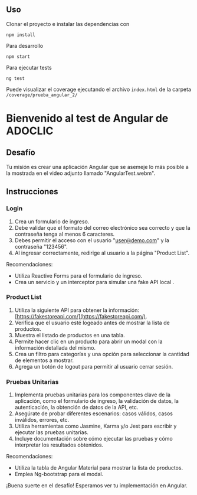
## Uso

Clonar el proyecto e instalar las dependencias con
```shell
npm install
```
Para desarrollo 
```shell
npm start
```
Para ejecutar tests
```shell
ng test
```
Puede visualizar el coverage ejecutando el archivo `index.html` de la carpeta `/coverage/prueba_angular_2/`

# Bienvenido al test de Angular de ADOCLIC

## Desafío

Tu misión es crear una aplicación Angular que se asemeje lo más posible a la mostrada en el video adjunto llamado "AngularTest.webm".

## Instrucciones

### Login

1. Crea un formulario de ingreso.
2. Debe validar que el formato del correo electrónico sea correcto y que la contraseña tenga al menos 6 caracteres.
3. Debes permitir el acceso con el usuario "<user@demo.com>" y la contraseña "123456".
4. Al ingresar correctamente, redirige al usuario a la página "Product List".

Recomendaciones:

- Utiliza Reactive Forms para el formulario de ingreso.
- Crea un servicio y un interceptor para simular una fake API local .

### Product List

1. Utiliza la siguiente API para obtener la información: [https://fakestoreapi.com/](https://fakestoreapi.com/).
2. Verifica que el usuario esté logeado antes de mostrar la lista de productos.
3. Muestra el listado de productos en una tabla.
4. Permite hacer clic en un producto para abrir un modal con la información detallada del mismo.
5. Crea un filtro para categorías y una opción para seleccionar la cantidad de elementos a mostrar.
6. Agrega un botón de logout para permitir al usuario cerrar sesión.

### Pruebas Unitarias

1. Implementa pruebas unitarias para los componentes clave de la aplicación, como el formulario de ingreso, la validación de datos, la autenticación, la obtención de datos de la API, etc.
2. Asegúrate de probar diferentes escenarios: casos válidos, casos inválidos, errores, etc.
3. Utiliza herramientas como Jasmine, Karma y/o Jest para escribir y ejecutar las pruebas unitarias.
4. Incluye documentación sobre cómo ejecutar las pruebas y cómo interpretar los resultados obtenidos.

Recomendaciones:

- Utiliza la tabla de Angular Material para mostrar la lista de productos.
- Emplea Ng-bootstrap para el modal.

¡Buena suerte en el desafío! Esperamos ver tu implementación en Angular.
